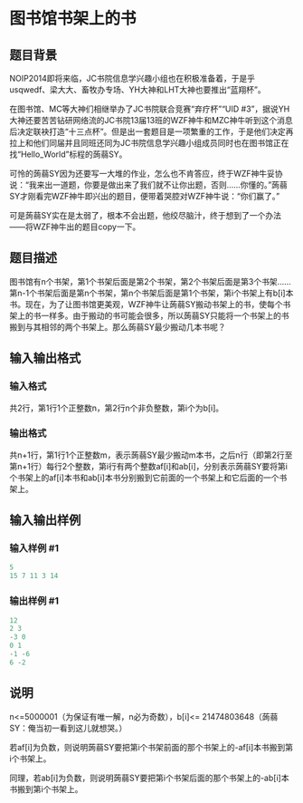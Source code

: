 # 图书馆书架上的书

## 题目背景

NOIP2014即将来临，JC书院信息学兴趣小组也在积极准备着，于是乎usqwedf、梁大大、畜牧办专场、YH大神和LHT大神也要推出“蓝翔杯”。

在图书馆、MC等大神们相继举办了JC书院联合竞赛“弃疗杯”“UID #3”，据说YH大神还要苦苦钻研网络流的JC书院13届13班的WZF神牛和MZC神牛听到这个消息后决定联袂打造“十三点杯”。但是出一套题目是一项繁重的工作，于是他们决定再拉上和他们同届并且同班还同为JC书院信息学兴趣小组成员同时也在图书馆正在找“Hello\_World”标程的蒟蒻SY。

可怜的蒟蒻SY因为还要写一大堆的作业，怎么也不肯答应，终于WZF神牛妥协说：“我来出一道题，你要是做出来了我们就不让你出题，否则……你懂的。”蒟蒻SY才刚看完WZF神牛即兴出的题目，便带着哭腔对WZF神牛说：“你们赢了。”

可是蒟蒻SY实在是太弱了，根本不会出题，他绞尽脑汁，终于想到了一个办法——将WZF神牛出的题目copy一下。

## 题目描述

图书馆有n个书架，第1个书架后面是第2个书架，第2个书架后面是第3个书架……第n-1个书架后面是第n个书架，第n个书架后面是第1个书架，第i个书架上有b[i]本书。现在，为了让图书馆更美观，WZF神牛让蒟蒻SY搬动书架上的书，使每个书架上的书一样多。由于搬动的书可能会很多，所以蒟蒻SY只能将一个书架上的书搬到与其相邻的两个书架上。那么蒟蒻SY最少搬动几本书呢？

## 输入输出格式

### 输入格式

共2行，第1行1个正整数n，第2行n个非负整数，第i个为b[i]。

### 输出格式

共n+1行，第1行1个正整数m，表示蒟蒻SY最少搬动m本书，之后n行（即第2行至第n+1行）每行2个整数，第i行有两个整数af[i]和ab[i]，分别表示蒟蒻SY要将第i个书架上的af[i]本书和ab[i]本书分别搬到它前面的一个书架上和它后面的一个书架上。

## 输入输出样例

### 输入样例 #1

```cpp
5
15 7 11 3 14

```
### 输出样例 #1

```cpp
12
2 3
-3 0
0 1
-1 -6
6 -2

```
## 说明

n<=5000001（为保证有唯一解，n必为奇数），b[i]<= 21474803648（蒟蒻SY：俺当初一看到这儿就想哭。）

若af[i]为负数，则说明蒟蒻SY要把第i个书架前面的那个书架上的-af[i]本书搬到第i个书架上。

同理，若ab[i]为负数，则说明蒟蒻SY要把第i个书架后面的那个书架上的-ab[i]本书搬到第i个书架上。

